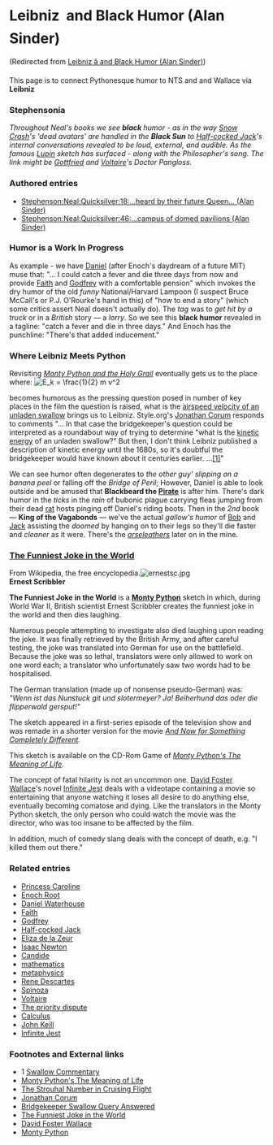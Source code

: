 
# Leibniz  and Black Humor (Alan Sinder)

(Redirected from [Leibniz â and Black Humor (Alan Sinder)](/leibniz-â-and-black-humor-alan-sinder))

This page is to connect Pythonesque humor to NTS and and Wallace via **Leibniz**
### Stephensonia


*Throughout Neal's books we see **black** humor - as in the way [Snow Crash](/stephenson-neal-snow-crash)'s 'dead avatars' are handled in the **Black Sun** to [Half-cocked Jack](/stephenson-neal-quicksilver-jack-shaftoe)'s internal conversations revealed to be loud, external, and audible. As the famous [Lupin](/stephenson-neal-quicksilver-18-heard-by-their-future-queen-alan-sinder) sketch has surfaced - along with the Philosopher's song. The link might be [Gottfried](/gottfried-wilhelm-von-leibniz) and [Voltaire](/voltaire)'s Doctor Pangloss.*

### Authored entries


* [Stephenson:Neal:Quicksilver:18:...heard by their future Queen... (Alan Sinder)](/stephenson-neal-quicksilver-18-heard-by-their-future-queen-alan-sinder)
* [Stephenson:Neal:Quicksilver:46:...campus of domed pavilions (Alan Sinder)](/stephenson-neal-quicksilver-46-campus-of-domed-pavilions-alan-sinder)


### Humor is a Work In Progress


As example - we have [Daniel](/daniel-waterhouse) (after Enoch's daydream of a future MIT) muse that: "... I could catch a fever and die three days from now and provide [Faith](/stephenson-neal-quicksilver-faith-page-waterhouse) and [Godfrey](/stephenson-neal-quicksilver-godfrey-william-waterhouse) with a comfortable pension" which invokes the dry humor of the old *funny* National/Harvard Lampoon (I suspect Bruce McCall's or P.J. O'Rourke's hand in this) of "how to end a story" (which some critics assert Neal doesn't actually do). The *tag* was to *get hit by a truck* or in a *British* story — a *lorry*. So we see this **black humor** revealed in a tagline: "catch a fever and die in three days." And Enoch has the punchline: "There's that added inducement."

### Where Leibniz Meets Python


Revisiting *[Monty Python and the Holy Grail](/http-en-wikipedia-org-wiki-monty-python-and-the-holy-grail)* eventually gets us to the place where:
![ E_k = \frac{1}{2} m v^2 ](/web/20060725223337im_/http://www.metaweb.com/wiki/upload/math/a38c32f3f00f593c1dc17692bc224c0f.png)  

becomes humorous as the pressing question posed in number of key places in the film the question is raised, what is the [airspeed velocity of an unladen swallow](/http-www-style-org-unladenswallow) brings us to Leibniz. Style.org's [Jonathan Corum](/http-www-13pt-com-about-corum-html) responds to comments "... In that case the bridgekeeper's question could be interpreted as a roundabout way of trying to determine "what is the [kinetic energy](/http-en-wikipedia-org-wiki-kinetic-energy) of an unladen swallow?" But then, I don't think Leibniz published a description of kinetic energy until the 1680s, so it's doubtful the bridgekeeper would have known about it centuries earlier. ...[[1]](/http-www-style-org-unladenswallow-comments)"

We can see humor often degenerates to *the other guy' slipping on a banana peel* or falling off the *Bridge of Peril*; However, Daniel is able to look outside and be amused that **Blackbeard the [Pirate](/pirates)** is after him. There's dark humor in the *ticks* in the *rain* of bubonic plague carrying fleas jumping from their dead [rat](/rat) hosts pinging off Daniel's riding boots. Then in the *2nd* book — **King of the Vagabonds** — we've the actual *gallow's humor* of [Bob](/bob-shaftoe) and [Jack](/jack-shaftoe) assisting the *doomed* by hanging on to their legs so they'll die faster and *cleaner* as it were. There's the *[arseleathers](/stephenson-neal-quicksilver-442-arsch-leders-jeremy-bornstein)* later on in the mine. 

### [The Funniest Joke in the World](/http-en-wikipedia-org-wiki-the-funniest-joke-in-the-world)

 
From Wikipedia, the free encyclopedia.![ernestsc.jpg](/images/ernestsc.jpg)  
**Ernest Scribbler**

**The Funniest Joke in the World** is a **[Monty Python](/http-en-wikipedia-org-wiki-monty-pythons-flying-circus)** sketch in which, during World War II, British scientist Ernest Scribbler creates the funniest joke in the world and then dies laughing.

Numerous people attempting to investigate also died laughing upon reading the joke. It was finally retrieved by the British Army, and after careful testing, the joke was translated into German for use on the battlefield. Because the joke was so lethal, translators were only allowed to work on one word each; a translator who unfortunately saw two words had to be hospitalised.

The German translation (made up of nonsense pseudo-German) was: 
*"Wenn ist das Nunstuck git und slotermeyer? Ja! Beiherhund das oder die flipperwald gersput!"*

The sketch appeared in a first-series episode of the television show and was remade in a shorter version for the movie *[And Now for Something Completely Different](/http-en-wikipedia-org-wiki-and-now-for-something-completely-different).*

This sketch is available on the CD-Rom Game of *[Monty Python's The Meaning of Life](/http-en-wikipedia-org-wiki-monty-python-s-the-meaning-of-life)*.

The concept of fatal hilarity is not an uncommon one. [David Foster Wallace](/http-en-wikipedia-org-wiki-david-foster-wallace)'s novel [Infinite Jest](/wallace-david-infinite-jest) deals with a videotape containing a movie so entertaining that anyone watching it loses all desire to do anything else, eventually becoming comatose and dying. Like the translators in the Monty Python sketch, the only person who could watch the movie was the director, who was too insane to be affected by the film.

In addition, much of comedy slang deals with the concept of death, e.g. "I killed them out there."

### Related entries


* [Princess Caroline](/caroline-of-ansbach)
* [Enoch Root](/stephenson-neal-quicksilver-enoch-root)
* [Daniel Waterhouse](/stephenson-neal-quicksilver-daniel-waterhouse)
* [Faith](/stephenson-neal-quicksilver-faith-page-waterhouse)
* [Godfrey](/stephenson-neal-quicksilver-godfrey-william-waterhouse)
* [Half-cocked Jack](/stephenson-neal-quicksilver-jack-shaftoe)
* [Eliza de la Zeur](/eliza-de-la-zeur)
* [Isaac Newton](/isaac-newton)
* [Candide](/candide)
* [mathematics](/mathematics)
* [metaphysics](/metaphysics)
* [Rene Descartes](/rene-descartes)
* [Spinoza](/spinoza)
* [Voltaire](/voltaire)
* [The priority dispute](/newton-vs-leibniz)
* [Calculus](/calculus)
* [John Keill](/john-keill)
* [Infinite Jest](/wallace-david-infinite-jest)


### Footnotes and External links


* 1 [Swallow Commentary](/http-www-style-org-unladenswallow-comments)
* [Monty Python's The Meaning of Life](/http-en-wikipedia-org-wiki-monty-python-s-the-meaning-of-life)
* [The Strouhal Number in Cruising Flight](/http-www-style-org-strouhalflight)
* [Jonathan Corum](/http-www-13pt-com-about-corum-html)
* [Bridgekeeper Swallow Query Answered](/http-www-style-org-unladenswallow)
* [The Funniest Joke in the World](/http-en-wikipedia-org-wiki-the-funniest-joke-in-the-world)
* [David Foster Wallace](/http-en-wikipedia-org-wiki-david-foster-wallace)
* [Monty Python](/http-en-wikipedia-org-wiki-monty-pythons-flying-circus)
